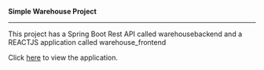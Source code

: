 <b>Simple Warehouse Project</b>
<hr>
This project has a Spring Boot Rest API called warehousebackend and a REACTJS application called warehouse_frontend


Click [here](https://warehousems.netlify.app) to view the application.

